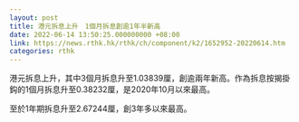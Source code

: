 ```yaml
---
layout: post
title: 港元拆息上升　1個月拆息創逾1年半新高
date: 2022-06-14 13:50:25.000000000 +08:00
link: https://news.rthk.hk/rthk/ch/component/k2/1652952-20220614.htm
categories: rthk
---
```


港元拆息上升，其中3個月拆息升至1.03839厘，創逾兩年新高。作為拆息按揭掛鈎的1個月拆息升至0.38232厘，是2020年10月以來最高。

至於1年期拆息升至2.67244厘，創3年多以來最高。
